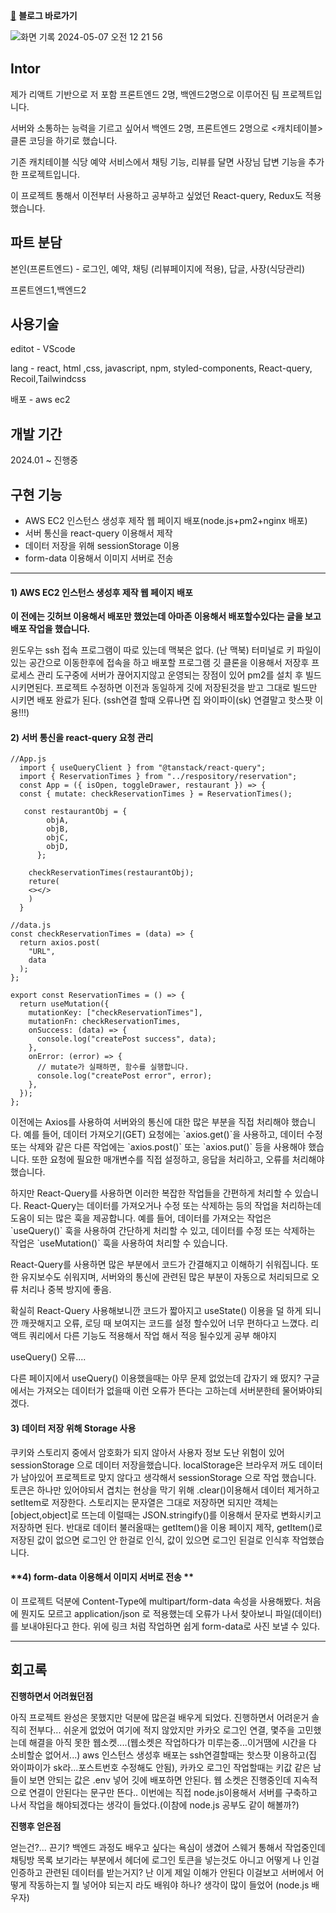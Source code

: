 [🔗](https://saltsoyeon.tistory.com/54)
**블로그 바로가기**

![화면 기록 2024-05-07 오전 12 21 56](https://github.com/sky-catch/Front/assets/31685570/b275b149-8d79-45b8-8580-b756dbe3db42)


## **Intor**

제가 리액트 기반으로 저 포함 프론트엔드 2명, 백엔드2명으로 이루어진 팀 프로젝트입니다.

서버와 소통하는 능력을 기르고 싶어서 백엔드 2명, 프론트엔드 2명으로 <캐치테이블> 클론 코딩을 하기로 했습니다.

기존 캐치테이블 식당 예약 서비스에서 채팅 기능, 리뷰를 달면 사장님 답변 기능을 추가한 프로젝트입니다.

이 프로젝트 통해서 이전부터 사용하고 공부하고 싶었던 React-query, Redux도 적용했습니다.

## **파트 분담**

본인(프론트엔드) - 로그인, 예약, 채팅 (리뷰페이지에 적용), 답글, 사장(식당관리)

프론트엔드1,백엔드2

## **사용기술**

editot - VScode

lang - react, html ,css, javascript, npm, styled-components, React-query, Recoil,Tailwindcss

배포 - aws ec2

## **개발 기간**

2024.01 ~ 진행중

## **구현 기능**

-   AWS EC2 인스턴스 생성후 제작 웹 페이지 배포(node.js+pm2+nginx 배포)
-   서버 통신을 react-query 이용해서 제작
-   데이터 저장을 위해 sessionStorage 이용
-   form-data 이용해서 이미지 서버로 전송




---

#### **1) AWS EC2 인스턴스 생성후 제작 웹 페이지 배포**

**이 전에는 깃허브 이용해서 배포만 했었는데 아마존 이용해서 배포할수있다는 글을 보고 배포 작업을 했습니다.**

윈도우는 ssh 접속 프로그램이 따로 있는데 맥북은 없다. (난 맥북) 터미널로 키 파일이 있는 공간으로 이동한후에 접속을 하고 배포할 프로그램 깃 클론을 이용해서 저장후 프로세스 관리 도구중에 서버가 끊어지지않고 운영되는 장점이 있어 pm2를 설치 후 빌드 시키면된다. 프로젝트 수정하면 이전과 동일하게 깃에 저장된것을 받고 그대로 빌드만 시키면 배포 완료가 된다. (ssh연결 할때 오류나면 집 와이파이(sk) 연결말고 핫스팟 이용!!!)

#### **2) 서버 통신을 react-query 요청 관리**

```
//App.js
  import { useQueryClient } from "@tanstack/react-query";
  import { ReservationTimes } from "../respository/reservation";
  const App = ({ isOpen, toggleDrawer, restaurant }) => {
  const { mutate: checkReservationTimes } = ReservationTimes();

   const restaurantObj = {
        objA,
        objB,
        objC,
        objD,
      };

    checkReservationTimes(restaurantObj);
    reture(
    <></>
    )
  }

//data.js
const checkReservationTimes = (data) => {
  return axios.post(
    "URL",
    data
  );
};

export const ReservationTimes = () => {
  return useMutation({
    mutationKey: ["checkReservationTimes"],
    mutationFn: checkReservationTimes,
    onSuccess: (data) => {
      console.log("createPost success", data);
    },
    onError: (error) => {
      // mutate가 실패하면, 함수를 실행합니다.
      console.log("createPost error", error);
    },
  });
};
```

이전에는 Axios를 사용하여 서버와의 통신에 대한 많은 부분을 직접 처리해야 했습니다. 예를 들어, 데이터 가져오기(GET) 요청에는 \`axios.get()\`을 사용하고, 데이터 수정 또는 삭제와 같은 다른 작업에는 \`axios.post()\` 또는 \`axios.put()\` 등을 사용해야 했습니다. 또한 요청에 필요한 매개변수를 직접 설정하고, 응답을 처리하고, 오류를 처리해야 했습니다.

하지만 React-Query를 사용하면 이러한 복잡한 작업들을 간편하게 처리할 수 있습니다. React-Query는 데이터를 가져오거나 수정 또는 삭제하는 등의 작업을 처리하는데 도움이 되는 많은 훅을 제공합니다. 예를 들어, 데이터를 가져오는 작업은 \`useQuery()\` 훅을 사용하여 간단하게 처리할 수 있고, 데이터를 수정 또는 삭제하는 작업은 \`useMutation()\` 훅을 사용하여 처리할 수 있습니다.

React-Query를 사용하면 많은 부분에서 코드가 간결해지고 이해하기 쉬워집니다. 또한 유지보수도 쉬워지며, 서버와의 통신에 관련된 많은 부분이 자동으로 처리되므로 오류 처리나 중복 방지에 좋음. 

확실히 React-Query 사용해보니깐 코드가 짧아지고 useState() 이용을 덜 하게 되니깐 깨끗해지고 오류, 로딩 때 보여지는 코드를 설정 할수있어 너무 편하다고 느꼈다. 리액트 쿼리에서 다른 기능도 적용해서 작업 해서 적응 될수있게 공부 해야지

useQuery() 오류....

다른 페이지에서 useQuery() 이용했을때는 아무 문제 없었는데 갑자기 왜 떴지? 구글에서는 가져오는 데이터가 없을때 이런 오류가 뜬다는 고하는데 서버분한테 물어봐야되겠다.

#### **3) 데이터 저장 위해 Storage 사용**

쿠키와 스토리지 중에서 암호화가 되지 않아서 사용자 정보 도난 위험이 있어 sessionStorage 으로 데이터 저장을했습니다. localStorage은 브라우저 꺼도 데이터가 남아있어 프로젝트로 맞지 않다고 생각해서 sessionStorage 으로 작업 했습니다. 토큰은 하나만 있어야되서 겹치는 현상을 막기 위해 .clear()이용해서 데이터 제거하고 setItem로 저장한다. 스토리지는 문자열은 그대로 저장하면 되지만 객체는 [object,object]로 뜨는데 이럴때는 JSON.stringify()를 이용해서 문자로 변화시키고 저장하면 된다. 반대로 데이터 불러올때는 getItem()을 이용 페이지 제작, getItem()로 저장된 값이 없으면 로그인 안 한걸로 인식, 값이 있으면 로그인 된걸로 인식후 작업했습니다.

#### **4) form-data 이용해서 이미지 서버로 전송 **

이 프로젝트 덕분에 Content-Type에 multipart/form-data 속성을 사용해봤다. 처음에 뭔지도 모르고 application/json 로 적용했는데 오류가 나서 찾아보니 파일(데이터)를 보내야된다고 한다. 위에 링크 처럼 작업하면 쉽게 form-data로 사진 보낼 수 있다.


---

## **회고록**

**진행하면서 어려웠던점**

아직 프로젝트 완성은 못했지만 덕분에 많은걸 배우게 되었다. 진행하면서 어려운거 솔직히 전부다... 쉬운게 없었어 여기에 적지 않았지만 카카오 로그인 연결, 몇주을 고민했는데 해결을 아직 못한 웹소켓....(웹소켓은 작업하다가 미루는중...이거땜에 시간을 다 소비할순 없어서...) aws 인스턴스 생성후 배포는 ssh연결할때는 핫스팟 이용하고(집 와이파이가 sk라...포스트번호 수정해도 안됨), 카카오 로그인 작업할때는 키값 같은 남들이 보면 안되는 값은 .env 넣어 깃에 배포하면 안된다. 웹 소켓은 진행중인데 지속적으로 연결이 안된다는 문구만 뜬다.. 이번에는 직접 node.js이용해서 서버를 구축하고 나서 작업을 해야되겠다는 생각이 들었다.(이참에 node.js 공부도 같이 해볼까?)

**진행후 얻은점**

얻는건?... 끈기? 백엔드 과정도 배우고 싶다는 욕심이 생겼어 스웨거 통해서 작업중인데 채팅방 목록 보기라는 부분에서 헤더에 로그인 토큰을 넣는것도 아니고 어떻게 나 인걸 인증하고 관련된 데이터를 받는거지? 난 이게 제일 이해가 안된다 이걸보고 서버에서 어떻게 작동하는지 뭘 넣어야 되는지 라도 배워야 하나? 생각이 많이 들었어 (node.js 배우자)
